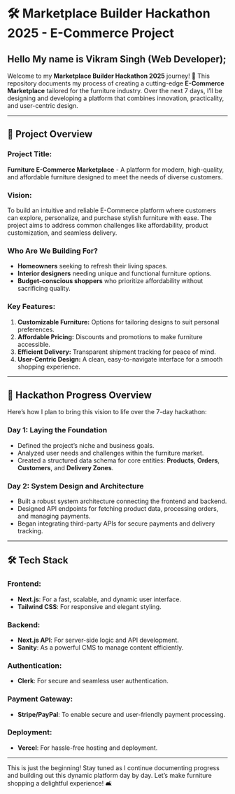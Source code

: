 # 🛠️ Marketplace Builder Hackathon 2025 - E-Commerce Project  

## Hello My name is Vikram Singh (Web Developer);


Welcome to my **Marketplace Builder Hackathon 2025** journey! 🎉 This repository documents my process of creating a cutting-edge **E-Commerce Marketplace** tailored for the furniture industry. Over the next 7 days, I’ll be designing and developing a platform that combines innovation, practicality, and user-centric design.  

---  

## 🚀 Project Overview  

### **Project Title:**  
**Furniture E-Commerce Marketplace** - A platform for modern, high-quality, and affordable furniture designed to meet the needs of diverse customers.  

### **Vision:**  
To build an intuitive and reliable E-Commerce platform where customers can explore, personalize, and purchase stylish furniture with ease. The project aims to address common challenges like affordability, product customization, and seamless delivery.  

### **Who Are We Building For?**  
- **Homeowners** seeking to refresh their living spaces.  
- **Interior designers** needing unique and functional furniture options.  
- **Budget-conscious shoppers** who prioritize affordability without sacrificing quality.  

### **Key Features:**  
1. **Customizable Furniture:** Options for tailoring designs to suit personal preferences.  
2. **Affordable Pricing:** Discounts and promotions to make furniture accessible.  
3. **Efficient Delivery:** Transparent shipment tracking for peace of mind.  
4. **User-Centric Design:** A clean, easy-to-navigate interface for a smooth shopping experience.  

---  

## 📅 Hackathon Progress Overview  

Here’s how I plan to bring this vision to life over the 7-day hackathon:  

### **Day 1: Laying the Foundation**  
- Defined the project’s niche and business goals.  
- Analyzed user needs and challenges within the furniture market.  
- Created a structured data schema for core entities: **Products**, **Orders**, **Customers**, and **Delivery Zones**.  

### **Day 2: System Design and Architecture**  
- Built a robust system architecture connecting the frontend and backend.  
- Designed API endpoints for fetching product data, processing orders, and managing payments.  
- Began integrating third-party APIs for secure payments and delivery tracking.  

---  

## 🛠️ Tech Stack  

### **Frontend**:  
- **Next.js**: For a fast, scalable, and dynamic user interface.  
- **Tailwind CSS**: For responsive and elegant styling.  

### **Backend**:  
- **Next.js API**: For server-side logic and API development.  
- **Sanity**: As a powerful CMS to manage content efficiently.  

### **Authentication**:  
- **Clerk**: For secure and seamless user authentication.  

### **Payment Gateway**:  
- **Stripe/PayPal**: To enable secure and user-friendly payment processing.  

### **Deployment**:  
- **Vercel**: For hassle-free hosting and deployment.  

---  

This is just the beginning! Stay tuned as I continue documenting progress and building out this dynamic platform day by day. Let’s make furniture shopping a delightful experience! 🛋️